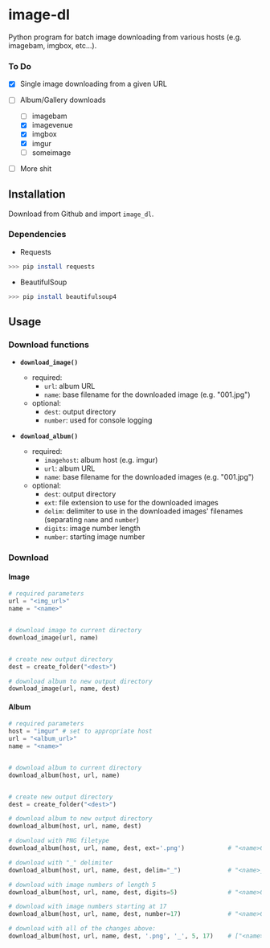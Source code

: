 # image-dl
Python program for batch image downloading from various hosts (e.g. imagebam, imgbox, etc...).

### To Do
* [x] Single image downloading from a given URL
* [ ] Album/Gallery downloads
    * [ ] imagebam
    * [x] imagevenue
    * [x] imgbox
    * [x] imgur
    * [ ] someimage
* [ ] More shit


## Installation
Download from Github and import `image_dl`.

### Dependencies
- Requests
```sh
>>> pip install requests
```
- BeautifulSoup
```sh
>>> pip install beautifulsoup4
```


## Usage
### Download functions
* __`download_image()`__
    * required:
        * `url`: album URL
        * `name`: base filename for the downloaded image (e.g. "<name>001.jpg")
    * optional:
        * `dest`: output directory
        * `number`: used for console logging

* __`download_album()`__
    * required:
        * `imagehost`: album host (e.g. imgur)
        * `url`: album URL
        * `name`: base filename for the downloaded images (e.g. "<name>001.jpg")
    * optional:
        * `dest`: output directory
        * `ext`: file extension to use for the downloaded images
        * `delim`: delimiter to use in the downloaded images' filenames (separating `name` and `number`)
        * `digits`: image number length
        * `number`: starting image number


### Download

#### Image
```python
# required parameters
url = "<img_url>"
name = "<name>"


# download image to current directory
download_image(url, name)


# create new output directory
dest = create_folder("<dest>")

# download album to new output directory
download_image(url, name, dest)
```

#### Album
```python
# required parameters
host = "imgur" # set to appropriate host
url = "<album_url>"
name = "<name>"


# download album to current directory
download_album(host, url, name)


# create new output directory
dest = create_folder("<dest>")

# download album to new output directory
download_album(host, url, name, dest)

# download with PNG filetype
download_album(host, url, name, dest, ext='.png')            # "<name>001.png"

# download with "_" delimiter
download_album(host, url, name, dest, delim="_")             # "<name>_001.xxx"

# download with image numbers of length 5
download_album(host, url, name, dest, digits=5)              # "<name>00001.xxx"

# download with image numbers starting at 17
download_album(host, url, name, dest, number=17)             # "<name>017.xxx"

# download with all of the changes above:
download_album(host, url, name, dest, '.png', '_', 5, 17)    # ["<name>_00017.png", "<name>_00018.png", ...]
```
